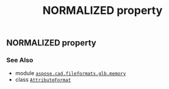 ﻿---
title: NORMALIZED property
second_title: Aspose.CAD for Python via .NET API References
description: 
type: docs
weight: 80
url: /python-net/aspose.cad.fileformats.glb.memory/attributeformat/normalized/
is_root: false
---

## NORMALIZED property


### See Also
* module [`aspose.cad.fileformats.glb.memory`](../../)
* class [`AttributeFormat`](/cad/python-net/aspose.cad.fileformats.glb.memory/attributeformat)
